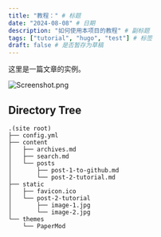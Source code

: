 ```yaml
---
title: "教程：" # 标题
date: "2024-08-08" # 日期
description: "如何使用本项目的教程" # 副标题
tags: ["tutorial", "hugo", "test"] # 标签
draft: false # 是否暂存为草稿
---
```


这里是一篇文章的实例。

![Screenshot.png](/images/Screenshot.png)

## Directory Tree

```
.(site root)
├── config.yml
├── content
│   ├── archives.md
│   ├── search.md
│   └── posts
│       ├── post-1-to-github.md
│       └── post-2-tutorial.md
├── static
│   ├── favicon.ico
│   └── post-2-tutorial
│       ├── image-1.jpg
│       └── image-2.jpg
└── themes
    └── PaperMod
```
